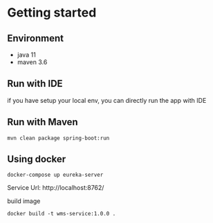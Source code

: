 # Getting started
## Environment
* java 11
* maven 3.6
## Run with IDE
if you have setup your local env, you can directly run the app with IDE


## Run with Maven

 ``` shell
mvn clean package spring-boot:run
 ```

## Using docker
 ``` shell
docker-compose up eureka-server
 ```
Service Url: http://localhost:8762/

build image
 ``` shell
 docker build -t wms-service:1.0.0 .
 ```
